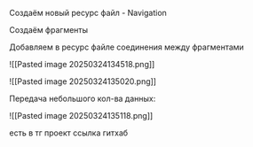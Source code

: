 
Создаём новый ресурс файл - Navigation

Создаём фрагменты

Добавляем в ресурс файле соединения между фрагментами


![[Pasted image 20250324134518.png]]


![[Pasted image 20250324135020.png]]


Передача небольшого кол-ва данных:

![[Pasted image 20250324135118.png]]


есть в тг проект ссылка гитхаб